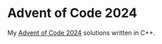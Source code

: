 # Advent of Code 2024

My [Advent of Code 2024](https://adventofcode.com/2024) solutions written in C++.
